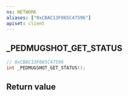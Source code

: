 ```yaml
---
ns: NETWORK
aliases: ["0xCBAC13F065C47596"]
apiset: client
---
```

## _PEDMUGSHOT_GET_STATUS

```c
// 0xCBAC13F065C47596
int _PEDMUGSHOT_GET_STATUS();
```



## Return value

